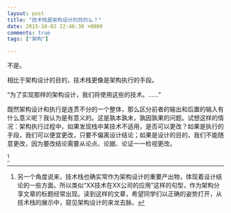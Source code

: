 ```yaml
---
layout: post
title: "技术栈是架构设计的目的么？"
date: 2015-10-02 22:46:38 +0800
comments: true
tags: ["架构"]

---
```


不是。

相比于架构设计的目的，技术栈更像是架构执行的手段。

“为了实现那样的架构设计，我们将使用这些的技术。……”

<!--more-->


既然架构设计和执行是连贯不分的一个整体，那么区分前者的输出和后置的输入有什么意义呢？我认为是有意义的。这是孰本孰末，孰因孰果的问题。试想这样的情况：架构执行过程中，如果发现栈中某技术不适用，是否可以更改？如果是执行的手段，我们可以便宜更改，只要不偏离设计结论；如果是设计的目的，我们不能随意更改，因为要改结论需要从论点、论据、论证一一检视更改。

 [^1]  

[^1]: 另一个角度说来，技术栈也确实常作为架构设计的重要产出物，体现着设计结论的一些方面。所以类似“XX技术在XX公司的应用”这样的句型，作为架构分享文章的标题经常出现。读到这样的文章，希望同学们以正确的姿势打开，从技术栈的展示中，窥见架构设计的来龙去脉。

